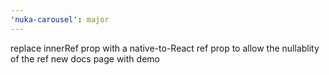 ```yaml
---
'nuka-carousel': major
---
```


replace innerRef prop with a native-to-React ref prop to allow the nullablity of the ref
new docs page with demo